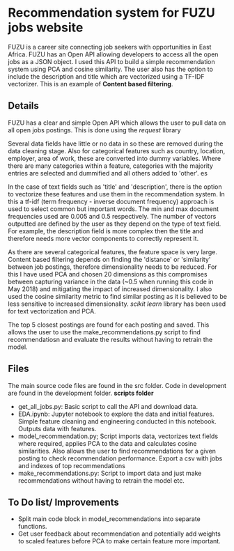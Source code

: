 # Recommendation system for FUZU jobs website
FUZU is a career site connecting job seekers with opportunities in East Africa. FUZU has an Open API allowing developers to access all the open jobs as a JSON object.
I used this API to build a simple recommendation system using PCA and cosine similarity. The user also has the option to include the description and title which are vectorized using a TF-IDF vectorizer. This is an example of **Content based filtering**.


## Details
FUZU has a clear and simple Open API which allows the user to pull data on all open jobs postings. This is done using the *request* library

Several data fields have little or no data in so these are removed during the data cleaning stage. Also for categorical features such as country, location, employer, area of work, these are converted into dummy variables. Where there are many categories within a feature, categories with the majority entries are selected and dummified and all others added to 'other'. es

In the case of text fields such as 'title' and 'description', there is the option to vectorize these features and use them in the recommendation system. In this a tf-idf (term frequency - inverse document frequency) approach is used to select common but important words. The min and max document frequencies used are 0.005 and 0.5 respectively. The number of vectors outputted are defined by the user as they depend on the type of text field. For example, the description field is more complex then the title and therefore needs more vector components to correctly represent it.  

As there are several categorical features, the feature space is very large. Content based filtering depends on finding the 'distance' or 'similarity' between job postings, therefore dimensionality needs to be reduced. For this I have used PCA and chosen 20 dimensions as this compromises between capturing variance in the data (~0.5 when running this code in May 2018) and mitigating the impact of increased dimensionality. I also used the cosine similarity metric to find similar posting as it is believed to be less sensitive to increased dimensionality. *scikit learn* library has been used for text vectorization and PCA.

The top 5 closest postings are found for each posting and saved. This allows the user to use the make_recommendations.py script to find recommendatiosn and evaluate the results without having to retrain the model.

## Files
The main source code files are found in the src folder. Code in development are found in the development folder.
**scripts folder**
- get_all_jobs.py: Basic script to call the API and download data.
- EDA.ipynb: Jupyter notebook to explore the data and initial features. Simple feature cleaning and engineering conducted in this notebook. Outputs data with features.
- model_recommendation.py; Script imports data, vectorizes text fields where required, applies PCA to the data and calculates cosine similarities. Also allows the user to find recommendations for a given posting to check recommendation performance. Export a csv with jobs and indexes of top recommendations
- make_recommendations.py: Script to import data and just make recommendations without having to retrain the model etc.

## To Do list/ Improvements
- Split main code block in model_recommendations into separate functions.
- Get user feedback about recommendation and potentially add weights to scaled features before PCA to make certain feature more important.

